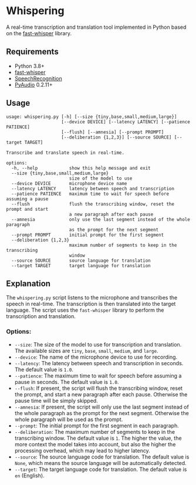 # Whispering
A real-time transcription and translation tool implemented in Python based on the [fast-whisper](https://github.com/SYSTRAN/faster-whisper) library.

## Requirements

- Python 3.8+
- [fast-whisper](https://github.com/SYSTRAN/faster-whisper)
- [SpeechRecognition](https://pypi.org/project/SpeechRecognition)
- [PyAudio](https://pypi.org/project/PyAudio) 0.2.11+

## Usage

```
usage: whispering.py [-h] [--size {tiny,base,small,medium,large}]
                     [--device DEVICE] [--latency LATENCY] [--patience PATIENCE]
                     [--flush] [--amnesia] [--prompt PROMPT]
                     [--deliberation {1,2,3}] [--source SOURCE] [--target TARGET]

Transcribe and translate speech in real-time.

options:
  -h, --help            show this help message and exit
  --size {tiny,base,small,medium,large}
                        size of the model to use
  --device DEVICE       microphone device name
  --latency LATENCY     latency between speech and transcription
  --patience PATIENCE   maximum time to wait for speech before assuming a pause
  --flush               flush the transcribing window, reset the prompt and start
                        a new paragraph after each pause
  --amnesia             only use the last segment instead of the whole paragraph
                        as the prompt for the next segment
  --prompt PROMPT       initial prompt for the first segment
  --deliberation {1,2,3}
                        maximum number of segments to keep in the transcribing
                        window
  --source SOURCE       source language for translation
  --target TARGET       target language for translation
```

## Explanation

The `whispering.py` script listens to the microphone and transcribes the speech in real-time. The transcription is then translated into the target language. The script uses the `fast-whisper` library to perform the transcription and translation.

### Options:

- `--size`: The size of the model to use for transcription and translation. The available sizes are `tiny`, `base`, `small`, `medium`, and `large`.
- `--device`: The name of the microphone device to use for recording.
- `--latency`: The latency between speech and transcription in seconds. The default value is `1.0`.
- `--patience`: The maximum time to wait for speech before assuming a pause in seconds. The default value is `1.0`.
- `--flush`: If present, the script will flush the transcribing window, reset the prompt, and start a new paragraph after each pause. Otherwise the pause time will be simply skipped.
- `--amnesia`: If present, the script will only use the last segment instead of the whole paragraph as the prompt for the next segment. Otherwise the whole paragraph will be used as the prompt.
- `--prompt`: The initial prompt for the first segment in each paragraph.
- `--deliberation`: The maximum number of segments to keep in the transcribing window. The default value is `1`. The higher the value, the more context the model takes into account, but also the higher the processing overhead, which may lead to higher latency.
- `--source`: The source language code for translation. The default value is `None`, which means the source language will be automatically detected.
- `--target`: The target language code for translation. The default value is `en` (English).
